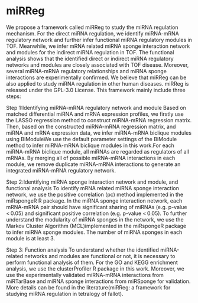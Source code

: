 # miRReg
We propose a framework called miRReg to study the miRNA regulation mechanism. For the direct miRNA regulation, we identify miRNA-mRNA regulatory network and further infer functional miRNA regulatory modules in TOF. Meanwhile, we infer mRNA related miRNA sponge interaction network and modules for the indirect miRNA regulation in TOF. The functional analysis shows that the identified direct or indirect miRNA regulatory networks and modules are closely associated with TOF disease. Moreover, several miRNA-mRNA regulatory relationships and miRNA sponge interactions are experimentally confirmed. We believe that miRReg can be also applied to study miRNA regulation in other human diseases. miRReg is released under the GPL-3.0 License.
This framework mainly include three steps:
 
Step 1:Identifying miRNA-mRNA regulatory network and module
Based on matched differential miRNA and mRNA expression profiles, we firstly use the LASSO regression method to construct miRNA-mRNA regression matrix. Then, based on the constructed miRNA-mRNA regression matrix, and miRNA and mRNA expression data, we infer miRNA-mRNA biclique modules using BiModuleWe use the default parameter settings of the BiModule method to infer miRNA-mRNA biclique modules in this work.For each miRNA-mRNA biclique module, all miRNAs are regarded as regulators of all mRNAs. By merging all of possible miRNA-mRNA interactions in each module, we remove duplicate miRNA-mRNA interactions to generate an integrated miRNA-mRNA regulatory network.
 
Step 2:Identifying miRNA sponge interaction network and module, and functional analysis
To identify mRNA related miRNA sponge interaction network, we use the positive correlation (pc) method implemented in the miRspongeR R package. In the miRNA sponge interaction network, each mRNA-mRNA pair should have significant sharing of miRNAs (e.g. p-value < 0.05) and significant positive correlation (e.g. p-value < 0.05). To further understand the modularity of miRNA sponges in the network, we use the Markov Cluster Algorithm (MCL)implemented in the miRspongeR  package to infer miRNA sponge modules. The number of miRNA sponges in each module is at least 3.

Step 3: Function analysis
To understand whether the identified miRNA-related networks and modules are functional or not, it is necessary to perform functional analysis of them. For the GO and KEGG enrichment analysis, we use the clusterProfiler  R package in this work. Moreover, we use the experimentally validated miRNA-mRNA interactions from miRTarBase  and miRNA sponge interactions from miRSponge for validation.
More details can be found in the literature(miRReg: a framework for studying miRNA regulation in tetralogy of fallot).
